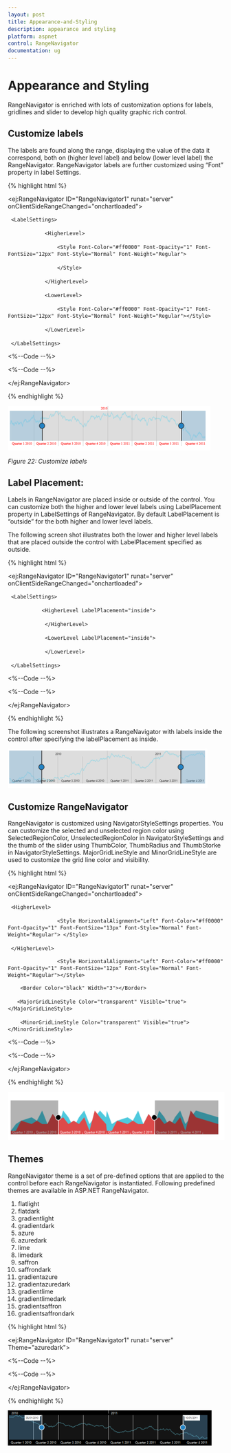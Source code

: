 ```yaml
---
layout: post
title: Appearance-and-Styling
description: appearance and styling
platform: aspnet
control: RangeNavigator
documentation: ug
---
```


# Appearance and Styling

RangeNavigator is enriched with lots of customization options for labels, gridlines and slider to develop high quality graphic rich control.

## Customize labels

The labels are found along the range, displaying the value of the data it correspond, both on (higher level label) and below (lower level label) the RangeNavigator. RangeNavigator labels are further customized using “Font” property in label Settings. 


{% highlight html %}

<ej:RangeNavigator ID="RangeNavigator1" runat="server" onClientSideRangeChanged="onchartloaded">

     <LabelSettings>

                <HigherLevel>

                    <Style Font-Color="#ff0000" Font-Opacity="1" Font-FontSize="12px" Font-Style="Normal" Font-Weight="Regular">                        

                    </Style>

                </HigherLevel>

                <LowerLevel>

                    <Style Font-Color="#ff0000" Font-Opacity="1" Font-FontSize="12px" Font-Style="Normal" Font-Weight="Regular"></Style>

                </LowerLevel>

     </LabelSettings>

  <%--Code --%>

  <%--Code --%>

</ej:RangeNavigator>

{% endhighlight %}

![](Appearance-and-Styling_images/Appearance-and-Styling_img1.png)



_Figure 22: Customize labels_

## Label Placement:

Labels in RangeNavigator are placed inside or outside of the control. You can customize both the higher and lower level labels using LabelPlacement property in LabelSettings of RangeNavigator. By default LabelPlacement is “outside” for the both higher and lower level labels.

The following screen shot illustrates both the lower and higher level labels that are placed outside the control with LabelPlacement specified as outside. 

{% highlight html %}

<ej:RangeNavigator ID="RangeNavigator1" runat="server" onClientSideRangeChanged="onchartloaded">

     <LabelSettings>

               <HigherLevel LabelPlacement="inside">                   

                </HigherLevel>

                <LowerLevel LabelPlacement="inside">                   

                </LowerLevel>

     </LabelSettings>

  <%--Code --%>

  <%--Code --%>

</ej:RangeNavigator>

{% endhighlight %}

The following screenshot illustrates a RangeNavigator with labels inside the control after specifying the labelPlacement as inside.



![](Appearance-and-Styling_images/Appearance-and-Styling_img2.png)



## Customize RangeNavigator

RangeNavigator is customized using NavigatorStyleSettings properties. You can customize the selected and unselected region color using SelectedRegionColor, UnselectedRegionColor in NavigatorStyleSettings and the thumb of the slider using ThumbColor, ThumbRadius and ThumbStorke in NavigatorStyleSettings.  MajorGridLineStyle and MinorGridLineStyle are used to customize the grid line color and visibility. 

{% highlight html %}

<ej:RangeNavigator ID="RangeNavigator1" runat="server" onClientSideRangeChanged="onchartloaded">

  <LabelSettings>

     <HigherLevel>

                    <Style HorizontalAlignment="Left" Font-Color="#ff0000" Font-Opacity="1" Font-FontSize="13px" Font-Style="Normal" Font-Weight="Regular"> </Style>

     </HigherLevel>

  <LowerLevel>

                    <Style HorizontalAlignment="Left" Font-Color="#ff0000" Font-Opacity="1" Font-FontSize="12px" Font-Style="Normal" Font-Weight="Regular"></Style>

   </LowerLevel>

</LabelSettings>



<NavigatorStyleSettings UnselectedRegionColor="white" SelectedRegionColor="#5EABDE" ThumbRadius="10" ThumbColor="white" Background="transparent">

        <Border Color="black" Width="3"></Border>

       <MajorGridLineStyle Color="transparent" Visible="true"></MajorGridLineStyle>

        <MinorGridLineStyle Color="transparent" Visible="true"></MinorGridLineStyle>

</NavigatorStyleSettings>

  <%--Code --%>

  <%--Code --%>

</ej:RangeNavigator>

{% endhighlight %}

![](Appearance-and-Styling_images/Appearance-and-Styling_img3.png)



## Themes

RangeNavigator theme is a set of pre-defined options that are applied to the control before each RangeNavigator is instantiated. Following predefined themes are available in ASP.NET RangeNavigator.

1. flatlight                  
2. flatdark                  
3. gradientlight           
4. gradientdark           
5. azure                      
6. azuredark               
7. lime 
8. limedark
9. saffron
10. saffrondark
11. gradientazure
12. gradientazuredark
13. gradientlime
14. gradientlimedark
15. gradientsaffron
16. gradientsaffrondark


{% highlight html %}

<ej:RangeNavigator ID="RangeNavigator1" runat="server" Theme="azuredark">

  <%--Code --%>

  <%--Code --%>

</ej:RangeNavigator>

{% endhighlight %}

![](Appearance-and-Styling_images/Appearance-and-Styling_img4.png) 



